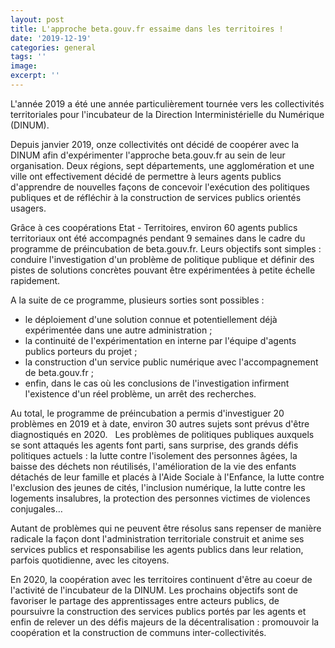 ```yaml
---
layout: post
title: L'approche beta.gouv.fr essaime dans les territoires !
date: '2019-12-19'
categories: general
tags: ''
image: 
excerpt: ''
---
```


L'année 2019 a été une année particulièrement tournée vers les collectivités territoriales pour l'incubateur de la Direction Interministérielle du Numérique (DINUM).

Depuis janvier 2019, onze collectivités ont décidé de coopérer avec la DINUM afin d'expérimenter l'approche beta.gouv.fr au sein de leur organisation. Deux régions, sept départements, une agglomération et une ville ont effectivement décidé de permettre à leurs agents publics d'apprendre de nouvelles façons de concevoir l'exécution des politiques publiques et de réfléchir à la construction de services publics orientés usagers.

Grâce à ces coopérations Etat - Territoires, environ 60 agents publics territoriaux ont été accompagnés pendant 9 semaines dans le cadre du programme de préincubation de beta.gouv.fr. Leurs objectifs sont simples : conduire l'investigation d'un problème de politique publique et définir des pistes de solutions concrètes pouvant être expérimentées à petite échelle rapidement.

A la suite de ce programme, plusieurs sorties sont possibles : 
* le déploiement d'une solution connue et potentiellement déjà expérimentée dans une autre administration ; 
* la continuité de l'expérimentation en interne par l'équipe d'agents publics porteurs du projet ; 
* la construction d'un service public numérique avec l'accompagnement de beta.gouv.fr ; 
* enfin, dans le cas où les conclusions de l'investigation infirment l'existence d'un réel problème, un arrêt des recherches.

Au total, le programme de préincubation a permis d'investiguer 20 problèmes en 2019 et à date, environ 30 autres sujets sont prévus d'être diagnostiqués en 2020.   Les problèmes de politiques publiques auxquels se sont attaqués les agents font parti, sans surprise, des grands défis politiques actuels : la lutte contre l'isolement des personnes âgées, la baisse des déchets non réutilisés, l'amélioration de la vie des enfants détachés de leur famille et placés à l'Aide Sociale à l'Enfance, la lutte contre l'exclusion des jeunes de cités, l'inclusion numérique, la lutte contre les logements insalubres, la protection des personnes victimes de violences conjugales…

Autant de problèmes qui ne peuvent être résolus sans repenser de manière radicale la façon dont l'administration territoriale construit et anime ses services publics et responsabilise les agents publics dans leur relation, parfois quotidienne, avec les citoyens. 

En 2020, la coopération avec les territoires continuent d'être au coeur de l'activité de l'incubateur de la DINUM. Les prochains objectifs sont de favoriser le partage des apprentissages entre acteurs publics, de poursuivre la construction des services publics portés par les agents et enfin de relever un des défis majeurs de la décentralisation : promouvoir la coopération et la construction de communs inter-collectivités.
